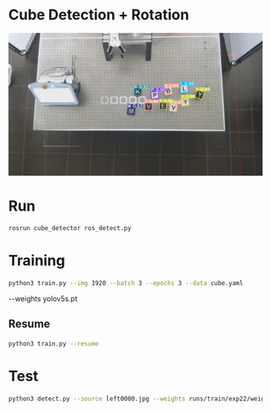 
# Cube Detection + Rotation
![Screenshot](example.jpg)

# Run

```sh
rosrun cube_detector ros_detect.py 
```


# Training

```sh
python3 train.py --img 1920 --batch 3 --epochs 3 --data cube.yaml  
```
--weights yolov5s.pt

## Resume
```sh
python3 train.py --resume
```


# Test

```sh
python3 detect.py --source left0000.jpg --weights runs/train/exp22/weights/best.pt --img 1920 
```

